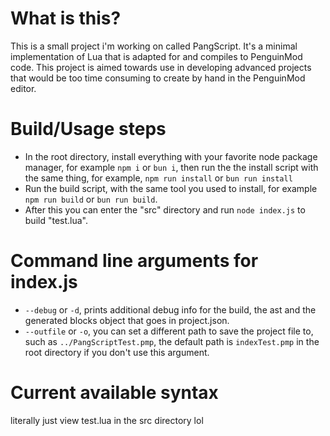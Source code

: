 # What is this?

This is a small project i'm working on called PangScript.
It's a minimal implementation of Lua that is adapted for and compiles to PenguinMod code.
This project is aimed towards use in developing advanced projects that would be too time consuming to create by hand in the PenguinMod editor.

# Build/Usage steps

- In the root directory, install everything with your favorite node package manager, for example `npm i` or `bun i`, then run the the install script with the same thing, for example, `npm run install` or `bun run install`
- Run the build script, with the same tool you used to install, for example `npm run build` or `bun run build`.
- After this you can enter the "src" directory and run `node index.js` to build "test.lua".

# Command line arguments for index.js

- `--debug` or `-d`, prints additional debug info for the build, the ast and the generated blocks object that goes in project.json.
- `--outfile` or `-o`, you can set a different path to save the project file to, such as `../PangScriptTest.pmp`, the default path is `indexTest.pmp` in the root directory if you don't use this argument.

# Current available syntax

literally just view test.lua in the src directory lol
